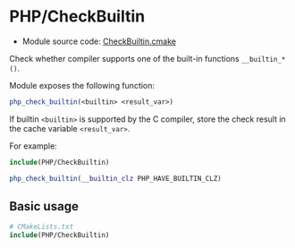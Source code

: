 <!-- This is auto-generated file. -->
# PHP/CheckBuiltin

* Module source code: [CheckBuiltin.cmake](https://github.com/petk/php-build-system/blob/master/cmake/cmake/modules/PHP/CheckBuiltin.cmake)

Check whether compiler supports one of the built-in functions `__builtin_*()`.

Module exposes the following function:

```cmake
php_check_builtin(<builtin> <result_var>)
```

If builtin `<builtin>` is supported by the C compiler, store the check result in
the cache variable `<result_var>`.

For example:

```cmake
include(PHP/CheckBuiltin)

php_check_builtin(__builtin_clz PHP_HAVE_BUILTIN_CLZ)
```

## Basic usage

```cmake
# CMakeLists.txt
include(PHP/CheckBuiltin)
```
